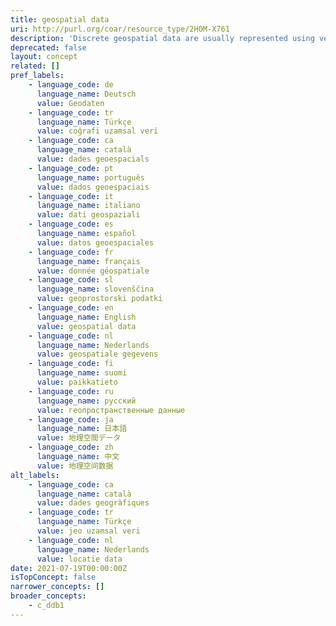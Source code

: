 ```yaml
---
title: geospatial data
uri: http://purl.org/coar/resource_type/2H0M-X761
description: 'Discrete geospatial data are usually represented using vector data consisting of points, lines and polygons, while continuous geospatial data are usually represented by raster data, consisting of a grid of cells that each has its own value. Any number of applications in a wide range of areas produce geospatial data, such as GIS, Remote Sensing equipment, GPS units, archaeological total stations, manual mapping and computer-aided design (CAD), in a number of formats, including images, vector, text, and tabular data. Vector-based geospatial data include tables listing archaeological sites along with their coordinates, text-based files (e.g., XML) containing coordinates and topology for historic road networks, voting figures for political parties by administrative area. Raster-based geospatial data include satellite images, aerial photographs, scanned maps, and digital maps of elevations, vegetation, land-use, sea surface temperatures, air pollution, soil-types, etc. [Source: https://ddialliance.org/Specification/DDI-CV/GeneralDataFormat_2.0.html]'
deprecated: false
layout: concept
related: []
pref_labels:
    - language_code: de
      language_name: Deutsch
      value: Geodaten
    - language_code: tr
      language_name: Türkçe
      value: coğrafi uzamsal veri
    - language_code: ca
      language_name: català
      value: dades geoespacials
    - language_code: pt
      language_name: português
      value: dados geoespaciais
    - language_code: it
      language_name: italiano
      value: dati geospaziali
    - language_code: es
      language_name: español
      value: datos geoespaciales
    - language_code: fr
      language_name: français
      value: donnée géospatiale
    - language_code: sl
      language_name: slovenščina
      value: geoprostorski podatki
    - language_code: en
      language_name: English
      value: geospatial data
    - language_code: nl
      language_name: Nederlands
      value: geospatiale gegevens
    - language_code: fi
      language_name: suomi
      value: paikkatieto
    - language_code: ru
      language_name: русский
      value: геопространственные данные
    - language_code: ja
      language_name: 日本語
      value: 地理空間データ
    - language_code: zh
      language_name: 中文
      value: 地理空间数据
alt_labels:
    - language_code: ca
      language_name: català
      value: dades geogràfiques
    - language_code: tr
      language_name: Türkçe
      value: jeo uzamsal veri
    - language_code: nl
      language_name: Nederlands
      value: locatie data
date: 2021-07-19T00:00:00Z
isTopConcept: false
narrower_concepts: []
broader_concepts:
    - c_ddb1
---
```


